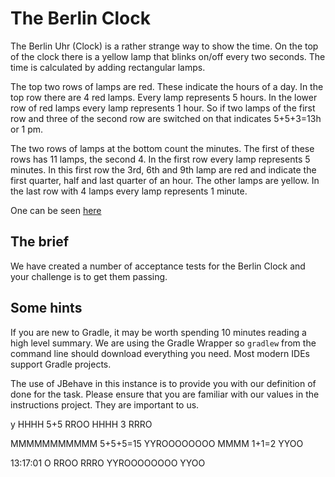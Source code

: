 # The Berlin Clock

The Berlin Uhr (Clock) is a rather strange way to show the time. On the top of the clock there is a yellow lamp that
blinks on/off every two seconds. The time is calculated by adding rectangular lamps.
 
The top two rows of lamps are red. These indicate the hours of a day. In the top row there are 4 red lamps. Every lamp
represents 5 hours. In the lower row of red lamps every lamp represents 1 hour. So if two lamps of the first row and
three of the second row are switched on that indicates 5+5+3=13h or 1 pm.
 
The two rows of lamps at the bottom count the minutes. The first of these rows has 11 lamps, the second 4. In the
first row every lamp represents 5 minutes. In this first row the 3rd, 6th and 9th lamp are red and indicate the first
quarter, half and last quarter of an hour. The other lamps are yellow. In the last row with 4 lamps every lamp
represents 1 minute.

One can be seen [here](http://uniqueclocks.co.uk/media/berlin~clock.jpg~1.gif)

## The brief

We have created a number of acceptance tests for the Berlin Clock and your challenge is to get them passing.

## Some hints
If you are new to Gradle, it may be worth spending 10 minutes reading a high level summary.  We are using the Gradle
Wrapper so `gradlew` from the command line should download everything you need.  Most modern IDEs support Gradle projects.

The use of JBehave in this instance is to provide you with our definition of done for the task.
Please ensure that you are familiar with our values in the instructions project.  They are important to us.

y
HHHH 5+5 RROO
HHHH 3   RRRO

MMMMMMMMMMM 5+5+5=15 YYROOOOOOOO
MMMM       1+1=2     YYOO

13:17:01
O
RROO
RRRO
YYROOOOOOOO
YYOO
